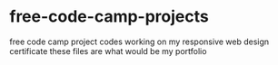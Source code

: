 # free-code-camp-projects
free code camp project codes 
working on my responsive web design certificate
these files are what would be my portfolio 
